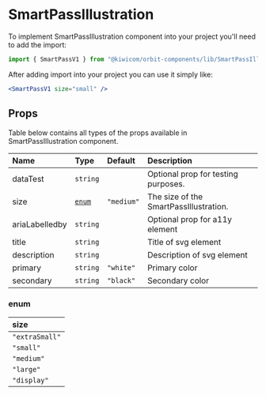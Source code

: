 # SmartPassIllustration

To implement SmartPassIllustration component into your project you'll need to add the import:

```jsx
import { SmartPassV1 } from "@kiwicom/orbit-components/lib/SmartPassIllustration";
```

After adding import into your project you can use it simply like:

```jsx
<SmartPassV1 size="small" />
```

## Props

Table below contains all types of the props available in SmartPassIllustration component.

| Name           | Type            | Default    | Description                            |
| :------------- | :-------------- | :--------- | :------------------------------------- |
| dataTest       | `string`        |            | Optional prop for testing purposes.    |
| size           | [`enum`](#enum) | `"medium"` | The size of the SmartPassIllustration. |
| ariaLabelledby | `string`        |            | Optional prop for a11y element         |
| title          | `string`        |            | Title of svg element                   |
| description    | `string`        |            | Description of svg element             |
| primary        | `string`        | `"white"`  | Primary color                          |
| secondary      | `string`        | `"black"`  | Secondary color                        |

### enum

| size           |
| :------------- |
| `"extraSmall"` |
| `"small"`      |
| `"medium"`     |
| `"large"`      |
| `"display"`    |
